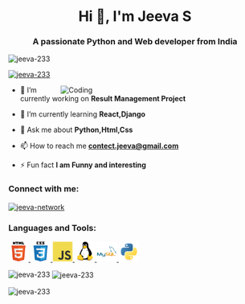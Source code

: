 <h1 align="center">Hi 👋, I'm Jeeva S</h1>
<h3 align="center">A passionate Python and Web developer from India</h3>

<p align="left"> <img src="https://komarev.com/ghpvc/?username=jeeva-233&label=Profile%20views&color=0e75b6&style=flat" alt="jeeva-233" /> </p>

<p align="left"> <a href="https://github.com/ryo-ma/github-profile-trophy"><img src="https://github-profile-trophy.vercel.app/?username=jeeva-233" alt="jeeva-233" /></a> </p>
<img align="right" alt="Coding" width="400" src="https://cdn.dribbble.com/users/2646423/screenshots/5507196/computer.gif">

- 🔭 I’m currently working on **Result Management Project**

- 🌱 I’m currently learning **React,Django**

- 💬 Ask me about **Python,Html,Css**

- 📫 How to reach me **contect.jeeva@gmail.com**

- ⚡ Fun fact **I am Funny and interesting**

<h3 align="left">Connect with me:</h3>
<p align="left">
<a href="https://linkedin.com/in/jeeva-network" target="blank"><img align="center" src="https://raw.githubusercontent.com/rahuldkjain/github-profile-readme-generator/master/src/images/icons/Social/linked-in-alt.svg" alt="jeeva-network" height="30" width="40" /></a>
</p>

<h3 align="left">Languages and Tools:</h3>
<p align="left"> <a href="https://www.w3.org/html/" target="_blank" rel="noreferrer"> <img src="https://raw.githubusercontent.com/devicons/devicon/master/icons/html5/html5-original-wordmark.svg" alt="html5" width="40" height="40"/> </a> <a href="https://www.w3schools.com/css/" target="_blank" rel="noreferrer"> <img src="https://raw.githubusercontent.com/devicons/devicon/master/icons/css3/css3-original-wordmark.svg" alt="css3" width="40" height="40"/> </a> <a href="https://developer.mozilla.org/en-US/docs/Web/JavaScript" target="_blank" rel="noreferrer"> <img src="https://raw.githubusercontent.com/devicons/devicon/master/icons/javascript/javascript-original.svg" alt="javascript" width="40" height="40"/> </a> <a href="https://www.linux.org/" target="_blank" rel="noreferrer"> <img src="https://raw.githubusercontent.com/devicons/devicon/master/icons/linux/linux-original.svg" alt="linux" width="40" height="40"/> </a> <a href="https://www.mysql.com/" target="_blank" rel="noreferrer"> <img src="https://raw.githubusercontent.com/devicons/devicon/master/icons/mysql/mysql-original-wordmark.svg" alt="mysql" width="40" height="40"/> </a> <a href="https://www.python.org" target="_blank" rel="noreferrer"> <img src="https://raw.githubusercontent.com/devicons/devicon/master/icons/python/python-original.svg" alt="python" width="40" height="40"/> </a> </p>

<p><img align="left" src="https://github-readme-stats.vercel.app/api/top-langs?username=jeeva-233&show_icons=true&locale=en&layout=compact" alt="jeeva-233" /></p>

<p>&nbsp;<img align="center" src="https://github-readme-stats.vercel.app/api?username=jeeva-233&show_icons=true&locale=en" alt="jeeva-233" /></p>

<p><img align="center" src="https://github-readme-streak-stats.herokuapp.com/?user=jeeva-233&" alt="jeeva-233" /></p>
